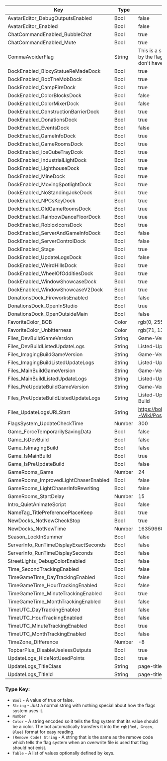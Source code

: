 | Key | Type | Value |
|-|-|-|
| AvatarEditor_DebugOutputsEnabled | Bool | false |
| AvatarEditor_Enabled | Bool | false |
| ChatCommandEnabled_BubbleChat | Bool | true |
| ChatCommandEnabled_Mute | Bool | true |
| CommaAvoiderFlag | String | This is a special flag as it is ignored by the flags system. It is just here so I don't have to worry about commas. |
| DockEnabled_BloxyStatueReMadeDock | Bool | true |
| DockEnabled_BobTheMobDock | Bool | true |
| DockEnabled_CampFireDock | Bool | true |
| DockEnabled_ColorBlocksDock | Bool | false |
| DockEnabled_ColorMixerDock | Bool | false |
| DockEnabled_ConstructionBarrierDock | Bool | true |
| DockEnabled_DonationsDock | Bool | true |
| DockEnabled_EventsDock | Bool | false |
| DockEnabled_GameInfoDock | Bool | true |
| DockEnabled_GameRoomsDock | Bool | true |
| DockEnabled_IceCubeTrayDcok | Bool | true |
| DockEnabled_IndustrialLightDock | Bool | true |
| DockEnabled_LighthouseDock | Bool | true |
| DockEnabled_MineDock | Bool | true |
| DockEnabled_MovingSpotlightDock | Bool | true |
| DockEnabled_NoStandingJokeDock | Bool | true |
| DockEnabled_NPCsKeyDock | Bool | true |
| DockEnabled_OldGameRoomsDock | Bool | true |
| DockEnabled_RainbowDanceFloorDock | Bool | true |
| DockEnabled_RobloxIconsDock | Bool | true |
| DockEnabled_ServerAndGameInfoDock | Bool | false |
| DockEnabled_ServerControlDock | Bool | false |
| DockEnabled_Stage | Bool | true |
| DockEnabled_UpdateLogsDock | Bool | false |
| DockEnabled_WeirdHillsDock | Bool | true |
| DockEnabled_WheelOfOdditiesDock | Bool | true |
| DockEnabled_WindowShowcaseDock | Bool | true |
| DockEnabled_WindowShowcaseV2Dock | Bool | true |
| DonationsDock_FireworksEnabled | Bool | false |
| DonationsDock_OpenInStudio | Bool | true |
| DonationsDock_OpenOutsideMain | Bool | false |
| FavoriteColor_BOB | Color | rgb(0, 255, 255) |
| FavoriteColor_Unbitterness | Color | rgb(71, 13, 83) |
| Files_DevBuildGameVersion | String | Game-Version/Dev-Build |
| Files_DevBuildListedUpdateLogs | String | Listed-Update-Logs/Dev-Build |
| Files_ImagingBuildGameVersion | String | Game-Version/Imaging-Build |
| Files_ImagingBuildListedUpdateLogs | String | Listed-Update-Logs/Imaging-Build |
| Files_MainBuildGameVersion | String | Game-Version/Main-Build |
| Files_MainBuildListedUpdateLogs | String | Listed-Update-Logs/Main-Build |
| Files_PreUpdateBuildGameVersion | String | Game-Version/Pre-Update-Build |
| Files_PreUpdateBuildListedUpdateLogs | String | Listed-Update-Logs/Pre-Update-Build |
| Files_UpdateLogsURLStart | String | https://bobdevstudio.github.io/RBAP-Wiki/Posts/Update-Log |
| FlagsSystem_UpdateCheckTime | Number | 300 |
| Game_ForceTemporarilySavingData | Bool | false |
| Game_IsDevBuild | Bool | false |
| Game_IsImagingBuild | Bool | false |
| Game_IsMainBuild | Bool | true |
| Game_IsPreUpdateBuild | Bool | false |
| GameRooms_Game | Number | 24 |
| GameRooms_ImprovedLightChaserEnabled | Bool | false |
| GameRooms_LightChaserInfoRewriting | Bool | false |
| GameRooms_StartDelay | Number | 15 |
| Intro_QuietAnimateScript | Bool | false |
| NameTag_TitlePreferencePlaceKeep | Bool | true |
| NewDocks_NotNewCheckStop | Bool | true |
| NewDocks_NotNewTime | Number | 1635966000 |
| Season_LockInSummer | Bool | false |
| ServerInfo_RunTimeDisplayExactSeconds | Bool | false |
| ServerInfo_RunTimeDisplaySeconds | Bool | false |
| StreetLights_DebugColorEnabled | Bool | false |
| Time_SecondTrackingEnabled | Bool | false |
| TimeGameTime_DayTrackingEnabled | Bool | false |
| TimeGameTime_HourTrackingEnabled | Bool | false |
| TimeGameTime_MinuteTrackingEnabled | Bool | true |
| TimeGameTime_MonthTrackingEnabled | Bool | false |
| TimeUTC_DayTrackingEnabled | Bool | false |
| TimeUTC_HourTrackingEnabled | Bool | false |
| TimeUTC_MinuteTrackingEnabled | Bool | true |
| TimeUTC_MonthTrackingEnabled | Bool | false |
| TimeZone_Difference | Number | -8 |
| TopbarPlus_DisableUselessOutputs | Bool | true |
| UpdateLogs_HideNotUsedPoints | Bool | true |
| UpdateLogs_TitleClass | String | page-title non-splash-page-title |
| UpdateLogs_TitleId | String | page-title |

### Type Key:

* `Bool` - A value of true or false.
* `String` - Just a normal string with nothing special about how the flags system uses it.
* `Number`
* `Color` - A string encoded so it tells the flag system that its value should be a color. The bot automatically transfers it into the `rgb(Red, Green, Blue)` format for easy reading.
* `(Remove Code) String` - A string that is the same as the remove code which tells the flag system when an overwrite file is used that flag should not exist.
* `Table` - A list of values optionally defined by keys.